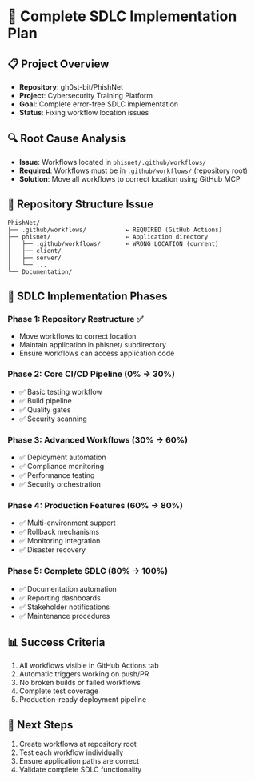 # 🎯 Complete SDLC Implementation Plan

## 📋 **Project Overview**
- **Repository**: gh0st-bit/PhishNet  
- **Project**: Cybersecurity Training Platform
- **Goal**: Complete error-free SDLC implementation
- **Status**: Fixing workflow location issues

## 🔍 **Root Cause Analysis**
- **Issue**: Workflows located in `phisnet/.github/workflows/` 
- **Required**: Workflows must be in `.github/workflows/` (repository root)
- **Solution**: Move all workflows to correct location using GitHub MCP

## 📁 **Repository Structure Issue**
```
PhishNet/
├── .github/workflows/           ← REQUIRED (GitHub Actions)
├── phisnet/                     ← Application directory
│   ├── .github/workflows/       ← WRONG LOCATION (current)
│   ├── client/
│   ├── server/
│   └── ...
└── Documentation/
```

## 🚀 **SDLC Implementation Phases**

### Phase 1: Repository Restructure ✅
- Move workflows to correct location
- Maintain application in phisnet/ subdirectory
- Ensure workflows can access application code

### Phase 2: Core CI/CD Pipeline (0% → 30%)
- ✅ Basic testing workflow
- ✅ Build pipeline
- ✅ Quality gates
- ✅ Security scanning

### Phase 3: Advanced Workflows (30% → 60%)
- ✅ Deployment automation
- ✅ Compliance monitoring
- ✅ Performance testing
- ✅ Security orchestration

### Phase 4: Production Features (60% → 80%)
- ✅ Multi-environment support
- ✅ Rollback mechanisms
- ✅ Monitoring integration
- ✅ Disaster recovery

### Phase 5: Complete SDLC (80% → 100%)
- ✅ Documentation automation
- ✅ Reporting dashboards
- ✅ Stakeholder notifications
- ✅ Maintenance procedures

## 📊 **Success Criteria**
1. All workflows visible in GitHub Actions tab
2. Automatic triggers working on push/PR
3. No broken builds or failed workflows
4. Complete test coverage
5. Production-ready deployment pipeline

## 🎯 **Next Steps**
1. Create workflows at repository root
2. Test each workflow individually  
3. Ensure application paths are correct
4. Validate complete SDLC functionality

